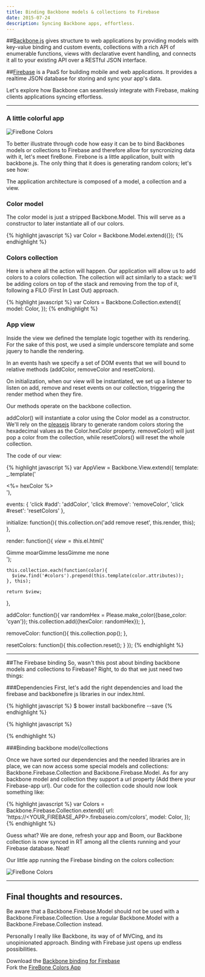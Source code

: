 ```yaml
---
title: Binding Backbone models & collections to Firebase
date: 2015-07-24
description: Syncing Backbone apps, effortless.
---
```


##[Backbone.js](http://backbonejs.org/) gives structure to web applications by providing models with key-value binding and custom events, collections with a rich API of enumerable functions, views with declarative event handling, and connects it all to your existing API over a RESTful JSON interface.

##[Firebase](https://www.firebase.com/) is a PaaS for building mobile and web applications. It provides a realtime JSON database for storing and sync your app's data.

Let's explore how Backbone can seamlessly integrate with Firebase, making clients applications syncing effortless.

***

### A little colorful app

![FireBone Colors](https://raw.githubusercontent.com/nickbalestra/nickbalestra.github.io/master/assets/images/firebone.png)

To better illustrate through code how easy it can be to bind Backbones models or collections to Firebase and therefore allow for syncronizing data with it, let's meet fireBone.
Firebone is a little application, built with backbone.js. The only thing that it does is generating random colors; let's see how:


The application architecture is composed of a model, a collection and a view.

### Color model
The color model is just a stripped Backbone.Model. This will serve as a constructor to later instantiate all of our colors.

{% highlight javascript %}
var Color = Backbone.Model.extend({});
{% endhighlight %}

### Colors collection
Here is where all the action will happen. Our application will allow us to add colors to a colors collection. The collection will act similarly to a stack: we'll be adding colors on top of the stack and removing from the top of it, following a FILO (First In Last Out) approach.

{% highlight javascript %}
var Colors = Backbone.Collection.extend({
  model: Color,
});
{% endhighlight %}

### App view
Inside the view we defined the template logic together with its rendering. For the sake of this post, we used a simple underscore template and some jquery to handle the rendering.

In an events hash we specify a set of DOM events that we will bound to relative methods (addColor, removeColor and resetColors).

On initialization, when our view will be instantiated, we set up a listener to listen on add, remove and reset events on our collection, triggering the render method when they fire.

Our methods operate on the backbone collection.

addColor() will instantiate a color using the Color model as a constructor. We'll rely on the [pleasejs](https://github.com/Fooidge/PleaseJS) library to generate random colors storing the hexadecimal values as the Color.hexColor property. removeColor() will just pop a color from the collection, while resetColors() will reset the whole collection.

The code of our view:

{% highlight javascript %}
var AppView = Backbone.View.extend({
  template: _.template('<div class="row" style="background-color:<%= hexColor %>"><span><%= hexColor %></span></div>'),

  events: {
    'click #add': 'addColor',
    'click #remove': 'removeColor',
    'click #reset': 'resetColors'
  },

  initialize: function(){
    this.collection.on('add remove reset', this.render, this);
  },

  render: function(){
    $view = this.$el.html('<div class="addColor"><span id="add">Gimme moar</span><span id="remove">Gimme less</span><span id="reset">Gimme me none</span></div><div id="colors"></div>');

    this.collection.each(function(color){
      $view.find('#colors').prepend(this.template(color.attributes));
    }, this);

    return $view;
  },

  addColor: function(){
    var randomHex = Please.make_color({base_color: 'cyan'});
    this.collection.add({hexColor: randomHex});
  },

  removeColor: function(){
    this.collection.pop();
  },

  resetColors: function(){
    this.collection.reset();
  }
});
{% endhighlight %}

* * *

##The Firebase binding
So, wasn't this post about binding backbone models and collections to Firebase?  Right, to do that we just need two things:

###Dependencies
First, let's add the right dependencies and load the firebase and backbonefire js libraries in our index.html.

{% highlight javascript %}
$ bower install backbonefire --save
{% endhighlight %}

{% highlight javascript %}
<script src="bower_components/firebase/firebase.js"></script>
<script src="bower_components/backbonefire/dist/backbonefire.js"></script>
{% endhighlight %}

###Binding backbone model/collections

Once we have sorted our dependencies and the needed libraries are in place, we can now access some special models and collections: Backbone.Firebase.Collection and Backbone.Firebase.Model. As for any backbone model and collection they support a url property (Add there your Firebase-app url). Our code for the collection code should now look something like:

{% highlight javascript %}
var Colors = Backbone.Firebase.Collection.extend({
  url: 'https://<YOUR_FIREBASE_APP>.firebaseio.com/colors',
  model: Color,
});
{% endhighlight %}

Guess what? We are done, refresh your app and Boom, our Backbone collection is now synced in RT among all the clients running and your Firebase database. Neat!

Our little app running the Firebase binding on the colors collection:

![FireBone Colors](https://raw.githubusercontent.com/nickbalestra/nickbalestra.github.io/master/assets/images/firebone.gif)

* * *

## Final thoughts and resources.

Be aware that a Backbone.Firebase.Model should not be used with a Backbone.Firebase.Collection. Use a regular Backbone.Model with a Backbone.Firebase.Collection instead.

Personally I really like Backbone, its way of of MVCing, and its unopinionated approach. Binding with Firebase just opens up endless possibilities.

Download the [Backbone binding for Firebase](https://github.com/firebase/backbonefire)<br>
Fork the [FireBone Colors App](https://github.com/nickbalestra/fireBone)

